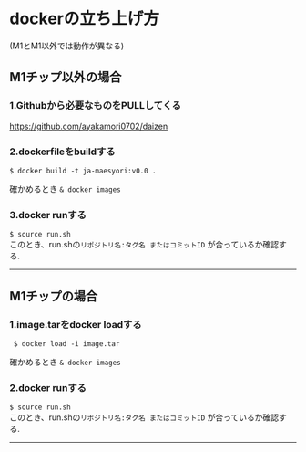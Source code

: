 # dockerの立ち上げ方  

(M1とM1以外では動作が異なる)
## M1チップ以外の場合  

### **1.Githubから必要なものをPULLしてくる**  
https://github.com/ayakamori0702/daizen  

### **2.dockerfileをbuildする**  
```$ docker build -t ja-maesyori:v0.0 .```  

確かめるとき
```& docker images```

### **3.docker runする**  
```$ source run.sh```  
このとき、run.shの```リポジトリ名:タグ名 またはコミットID``` が合っているか確認する.
***
## M1チップの場合  
### **1.image.tarをdocker loadする**  
``` $ docker load -i image.tar```  

確かめるとき
```& docker images```
### **2.docker runする**  
```$ source run.sh```  
このとき、run.shの```リポジトリ名:タグ名 またはコミットID``` が合っているか確認する.  
*** 






